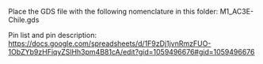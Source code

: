 Place the GDS file with the following nomenclature in this folder: M1_AC3E-Chile.gds

Pin list and pin description: https://docs.google.com/spreadsheets/d/1F9zDj1jvnRmzFUO-1ObZYb9zHFiqyZSlHh3pm4B81cA/edit?gid=1059496676#gid=1059496676


